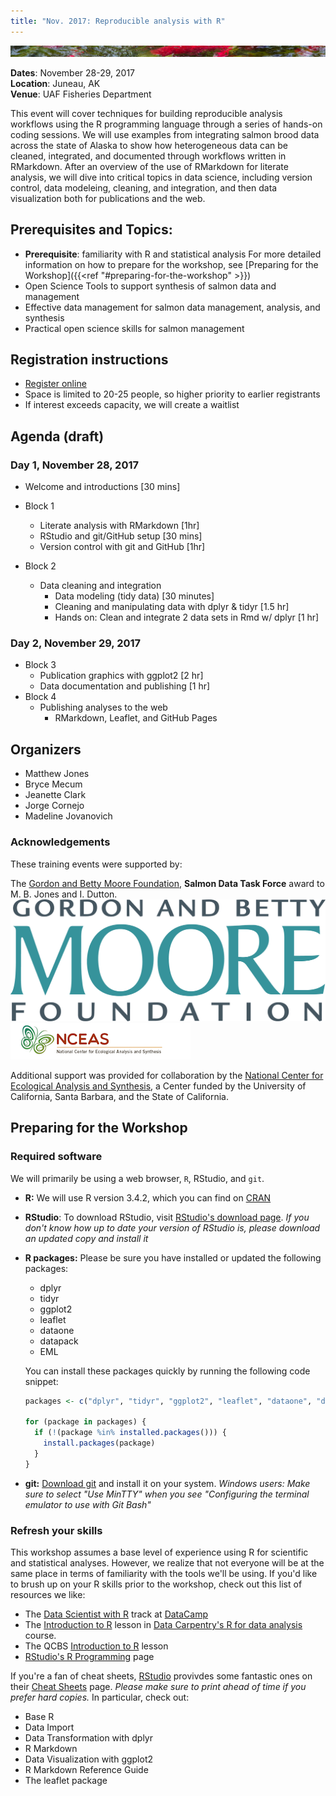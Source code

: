 ```yaml
---
title: "Nov. 2017: Reproducible analysis with R"
---
```


[![sasap_banner](/images/banner_test.jpg)](https://alaskasalmonandpeople.org)

__Dates__: November 28-29, 2017<br>
__Location__: Juneau, AK<br>
__Venue__: UAF Fisheries Department

This event will cover techniques for building reproducible analysis workflows using
the R programming language through a series of hands-on coding sessions.  We will
use examples from integrating salmon brood data across the state of Alaska to show 
how heterogeneous data can be cleaned, integrated, and documented through workflows
written in RMarkdown.  After an overview of the use of RMarkdown for literate
analysis, we will dive into critical topics in data science, including version 
control, data modeleing, cleaning, and integration, and then data visualization
both for publications and the web.

## Prerequisites and Topics:

- __Prerequisite__: familiarity with R and statistical analysis
    For more detailed information on how to prepare for the workshop, see [Preparing for the Workshop]({{<ref "#preparing-for-the-workshop" >}})
- Open Science Tools to support synthesis of salmon data and management
- Effective data management for salmon data management, analysis, and synthesis
- Practical open science skills for salmon management

## Registration instructions

- [Register online](https://docs.google.com/forms/d/e/1FAIpQLSeGIlXEkt5mLLYRLivWq4oxHzY0_7hi_9rMZyKg_3JIqB13_Q/viewform)
- Space is limited to 20-25 people, so higher priority to earlier registrants
- If interest exceeds capacity, we will create a waitlist

## Agenda (draft)

### Day 1, November 28, 2017

- Welcome and introductions [30 mins]
- Block 1
    - Literate analysis with RMarkdown [1hr]
    - RStudio and git/GitHub setup [30 mins]
    - Version control with git and GitHub [1hr]
        
- Block 2
    - Data cleaning and integration
        - Data modeling (tidy data) [30 minutes]
        - Cleaning and manipulating data with dplyr & tidyr [1.5 hr]
        - Hands on: Clean and integrate 2 data sets in Rmd w/ dplyr [1 hr]

### Day 2, November 29, 2017

- Block 3
    - Publication graphics with ggplot2 [2 hr]
    - Data documentation and publishing [1 hr]
- Block 4
    - Publishing analyses to the web
        - RMarkdown, Leaflet, and GitHub Pages

## Organizers

- Matthew Jones
- Bryce Mecum
- Jeanette Clark
- Jorge Cornejo
- Madeline Jovanovich

### Acknowledgements
These training events were supported by:

The [Gordon and Betty Moore Foundation](https://www.moore.org), __Salmon Data Task Force__ award to M. B. Jones and I. Dutton.
<img src="/images/moore-logo-color.jpg" id="moorelogo"/>
<img src="/images/nceas.png" id="nceaslogo"/>

Additional support was provided for collaboration by the [National Center for Ecological Analysis and Synthesis](https://www.nceas.ucsb.edu), a Center funded by the University of California, Santa Barbara, and the State of California.

## Preparing for the Workshop

### Required software

We will primarily be using a web browser, `R`, RStudio, and `git`.

- **R:** We will use R version 3.4.2, which you can find on [CRAN](https://cran.rstudio.com)

- **RStudio**: To download RStudio, visit [RStudio's download page](https://www.rstudio.com/products/rstudio/download/).
  *If you don't know how up to date your version of RStudio is, please download an updated copy and install it*
    
- **R packages:** Please be sure you have installed or updated the following packages:

    - dplyr
    - tidyr
    - ggplot2
    - leaflet
    - dataone
    - datapack
    - EML
    
    You can install these packages quickly by running the following code snippet:

    ```r
    packages <- c("dplyr", "tidyr", "ggplot2", "leaflet", "dataone", "datapack", "EML");

    for (package in packages) {
      if (!(package %in% installed.packages())) {
        install.packages(package)
      }
    }
    ```

- **git:** [Download git](https://git-scm.com/downloads) and install it on your system.
  *Windows users: Make sure to select "Use MinTTY" when you see "Configuring the terminal emulator to use with Git Bash"*

### Refresh your skills

This workshop assumes a base level of experience using R for scientific and statistical analyses.
However, we realize that not everyone will be at the same place in terms of familiarity with the tools we'll be using.
If you'd like to brush up on your R skills prior to the workshop, check out this list of resources we like:

- The [Data Scientist with R](https://www.datacamp.com/tracks/data-scientist-with-r) track at [DataCamp](https://www.datacamp.com)
- The [Introduction to R](http://www.datacarpentry.org/R-ecology-lesson/01-intro-to-r.html) lesson in [Data Carpentry's R for data analysis](http://www.datacarpentry.org/R-ecology-lesson/) course.
- The QCBS [Introduction to R](https://qcbs.ca/wiki/r) lesson
- [RStudio's R Programming](https://www.rstudio.com/online-learning/) page

If you're a fan of cheat sheets, [RStudio](https://www.rstudio.com) provivdes some fantastic ones on their [Cheat Sheets](https://www.rstudio.com/resources/cheatsheets/) page.
*Please make sure to print ahead of time if you prefer hard copies.*
In particular, check out:

* Base R
* Data Import 
* Data Transformation with dplyr 
* R Markdown
* Data Visualization with ggplot2
* R Markdown Reference Guide 
* The leaflet package
